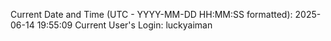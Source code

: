 Current Date and Time (UTC - YYYY-MM-DD HH:MM:SS formatted): 2025-06-14 19:55:09
Current User's Login: luckyaiman
